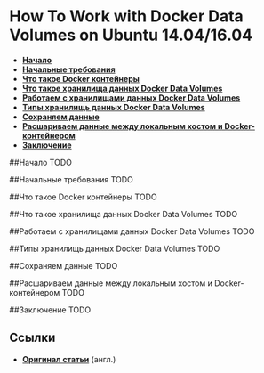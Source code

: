 How To Work with Docker Data Volumes on Ubuntu 14.04/16.04
==========================================================


* **[Начало](TODO)**
* **[Начальные требования](TODO)**
* **[Что такое Docker контейнеры](TODO)**
* **[Что такое хранилища данных Docker Data Volumes](TODO)**
* **[Работаем с хранилищами данных Docker Data Volumes](TODO)**
* **[Типы хранилищь данных Docker Data Volumes](TODO)**
* **[Сохраняем данные](TODO)**
* **[Расшариваем данные между локальным хостом и Docker-контейнером](TODO)**
* **[Заключение](TODO)**


##Начало
TODO


##Начальные требования
TODO


##Что такое Docker контейнеры
TODO


##Что такое хранилища данных Docker Data Volumes
TODO


##Работаем с хранилищами данных Docker Data Volumes
TODO


##Типы хранилищь данных Docker Data Volumes
TODO


##Сохраняем данные
TODO


##Расшариваем данные между локальным хостом и Docker-контейнером
TODO


##Заключение
TODO


## Ссылки
* **[Оригинал статьи](https://www.digitalocean.com/community/tutorials/how-to-work-with-docker-data-volumes-on-ubuntu-14-04)**  (англ.)
